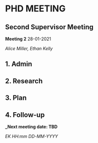 # PHD MEETING
## Second Supervisor Meeting

__Meeting 2__
28-01-2021

_Alice Miller,_
_Ethan Kelly_


## 1. Admin


## 2. Research


## 3. Plan


## 4. Follow-up




**_Next meeting date: TBD**



_EK HH:mm DD-MM-YYYY_
